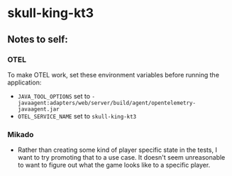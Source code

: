 # skull-king-kt3

## Notes to self:

### OTEL

To make OTEL work, set these environment variables before running the application:

- `JAVA_TOOL_OPTIONS` set to `-javaagent:adapters/web/server/build/agent/opentelemetry-javaagent.jar`
- `OTEL_SERVICE_NAME` set to `skull-king-kt3`

### Mikado

- Rather than creating some kind of player specific state in the tests, I want to try promoting that to a use case. It
  doesn't seem unreasonable to want to figure out what the game looks like to a specific player.
